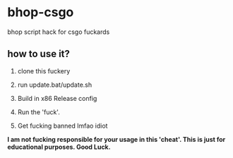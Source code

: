 
# bhop-csgo

bhop script hack for csgo fuckards

  

## how to use it?

1. clone this fuckery

2. run update.bat/update.sh

3. Build in x86 Release config

4. Run the 'fuck'.

5. Get fucking banned lmfao idiot

  

**I am not fucking responsible for your usage in this 'cheat'. This is just for educational purposes. Good Luck.**